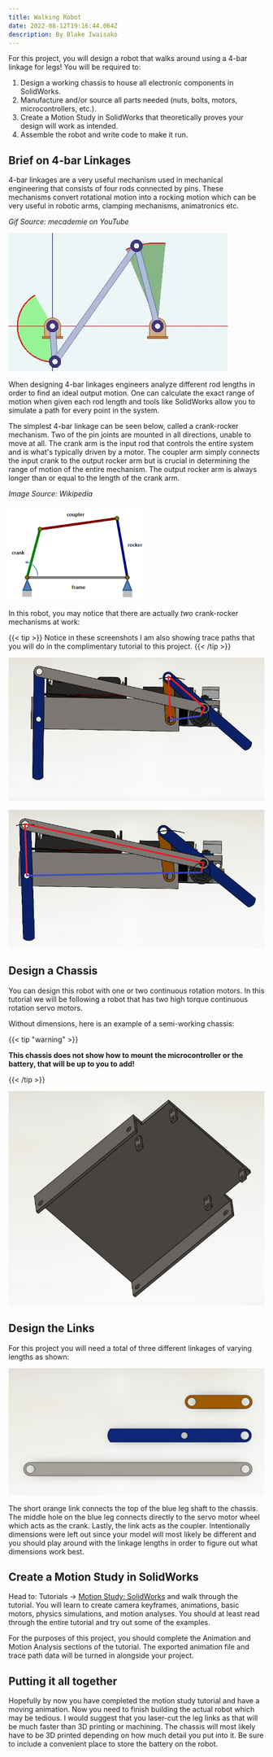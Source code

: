 ```yaml
---
title: Walking Robot
date: 2022-08-12T19:16:44.064Z
description: By Blake Iwaisako
---
```

For this project, you will design a robot that walks around using a 4-bar linkage for legs! You will be required to:

1. Design a working chassis to house all electronic components in SolidWorks.
2. Manufacture and/or source all parts needed (nuts, bolts, motors, microcontrollers, etc.).
3. Create a Motion Study in SolidWorks that theoretically proves your design will work as intended.
4. Assemble the robot and write code to make it run.

## Brief on 4-bar Linkages

4-bar linkages are a very useful mechanism used in mechanical engineering that consists of four rods connected by pins. These mechanisms convert rotational motion into a rocking motion which can be very useful in robotic arms, clamping mechanisms, animatronics etc. 

*Gif Source: mecademie on YouTube*

![](/images/frankyoungcaudata-size_restricted.gif)

When designing 4-bar linkages engineers analyze different rod lengths in order to find an ideal output motion. One can calculate the exact range of motion when given each rod length and tools like SolidWorks allow you to simulate a path for every point in the system. 

The simplest 4-bar linkage can be seen below, called a crank-rocker mechanism. Two of the pin joints are mounted in all directions, unable to move at all. The crank arm is the input rod that controls the entire system and is what's typically driven by a motor. The coupler arm simply connects the input crank to the output rocker arm but is crucial in determining the range of motion of the entire mechanism. The output rocker arm is always longer than or equal to the length of the crank arm. 

*Image Source: Wikipedia*

![](/images/explanation.png)

In this robot, you may notice that there are actually *two* crank-rocker mechanisms at work:

{{< tip >}}
Notice in these screenshots I am also showing trace paths that you will do in the complimentary tutorial to this project.
{{< /tip >}}

![](/images/cr1.png)

![](/images/cr2.png)

## Design a Chassis

You can design this robot with one or two continuous rotation motors. In this tutorial we will be following a robot that has two high torque continuous rotation servo motors. 

Without dimensions, here is an example of a semi-working chassis:

{{< tip "warning" >}}





**This chassis does not show how to mount the microcontroller or the battery, that will be up to you to add!**





{{< /tip >}}

![](/images/chassis.png)

## Design the Links

For this project you will need a total of three different linkages of varying lengths as shown:

![Notice the blue link has a "foot" on the bottom to grab the surface. ](/images/legs.png)

The short orange link connects the top of the blue leg shaft to the chassis. The middle hole on the blue leg connects directly to the servo motor wheel which acts as the crank. Lastly, the link acts as the coupler. Intentionally dimensions were left out since your model will most likely be different and you should play around with the linkage lengths in order to figure out what dimensions work best.

## Create a Motion Study in SolidWorks

Head to: Tutorials -> [Motion Study: SolidWorks](/tutorials/solidworks-motion-study/) and walk through the tutorial. You will learn to create camera keyframes, animations, basic motors, physics simulations, and motion analyses. You should at least read through the entire tutorial and try out some of the examples.

For the purposes of this project, you should complete the Animation and Motion Analysis sections of the tutorial. The exported animation file and trace path data will be turned in alongside your project.

## P﻿utting it all together

H﻿opefully by now you have completed the motion study tutorial and have a moving animation. Now you need to finish building the actual robot which may be tedious. I would suggest that you laser-cut the leg links as that will be much faster than 3D printing or machining. The chassis will most likely have to be 3D printed depending on how much detail you put into it. Be sure to include a convenient place to store the battery on the robot.